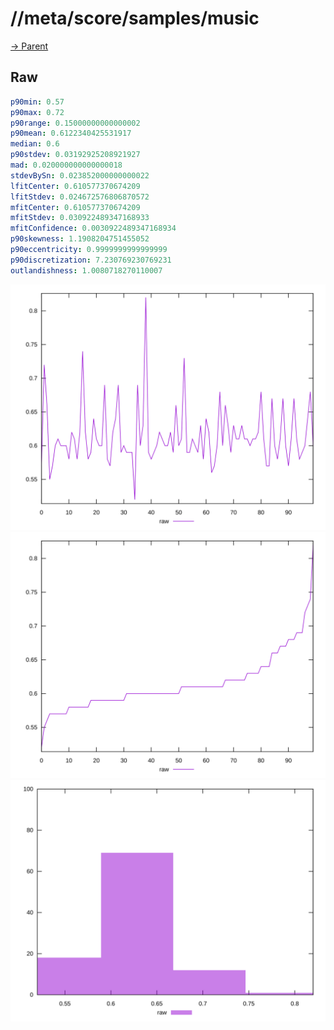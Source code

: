 
# //meta/score/samples/music

[→ Parent](../..)


## Raw


```yaml
p90min: 0.57
p90max: 0.72
p90range: 0.15000000000000002
p90mean: 0.6122340425531917
median: 0.6
p90stdev: 0.03192925208921927
mad: 0.020000000000000018
stdevBySn: 0.023852000000000022
lfitCenter: 0.610577370674209
lfitStdev: 0.024672576806870572
mfitCenter: 0.610577370674209
mfitStdev: 0.030922489347168933
mfitConfidence: 0.0030922489347168934
p90skewness: 1.1908204751455052
p90eccentricity: 0.9999999999999999
p90discretization: 7.230769230769231
outlandishness: 1.0080718270110007

```

![PLOT: raw-values](./raw/values.svg)![PLOT: raw-sorted](./raw/sorted.svg)![PLOT: raw-histogram](./raw/histogram.svg)